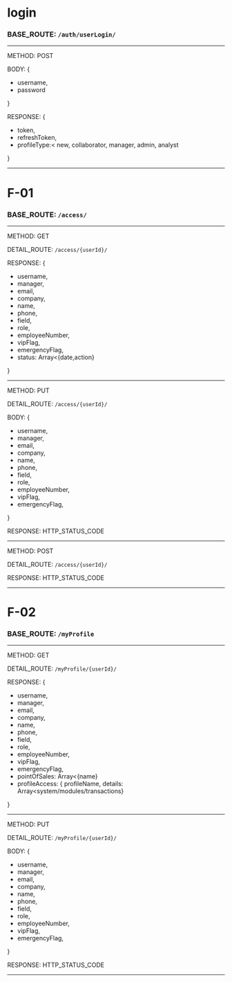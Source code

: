 # login

### BASE_ROUTE: `/auth/userLogin/`

---

METHOD: POST

BODY: {

- username,
- password

}

RESPONSE: {

- token,
- refreshToken,
- profileType:< new, collaborator, manager, admin, analyst

}

---

# F-01

### BASE_ROUTE: `/access/`

---

METHOD: GET

DETAIL_ROUTE: `/access/{userId}/`

RESPONSE: {

- username,
- manager,
- email,
- company,
- name,
- phone,
- field,
- role,
- employeeNumber,
- vipFlag,
- emergencyFlag,
- status: Array<{date,action}

}

---

METHOD: PUT

DETAIL_ROUTE: `/access/{userId}/`

BODY: {

- username,
- manager,
- email,
- company,
- name,
- phone,
- field,
- role,
- employeeNumber,
- vipFlag,
- emergencyFlag,

}

RESPONSE: HTTP_STATUS_CODE

---

METHOD: POST

DETAIL_ROUTE: `/access/{userId}/`

RESPONSE: HTTP_STATUS_CODE

---

# F-02

### BASE_ROUTE: `/myProfile`

---

METHOD: GET

DETAIL_ROUTE: `/myProfile/{userId}/`

RESPONSE: {

- username,
- manager,
- email,
- company,
- name,
- phone,
- field,
- role,
- employeeNumber,
- vipFlag,
- emergencyFlag,
- pointOfSales: Array<{name}
- profileAccess: { profileName, details: Array<system/modules/transactions}

}

---

METHOD: PUT

DETAIL_ROUTE: `/myProfile/{userId}/`

BODY: {

- username,
- manager,
- email,
- company,
- name,
- phone,
- field,
- role,
- employeeNumber,
- vipFlag,
- emergencyFlag,

}

RESPONSE: HTTP_STATUS_CODE

---
